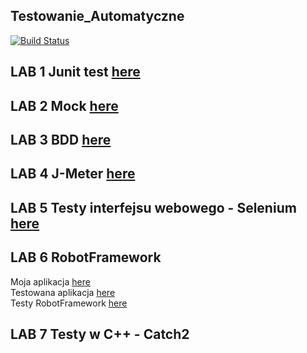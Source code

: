 ## Testowanie_Automatyczne

[![Build Status](https://travis-ci.com/LukaszBrzoska/TAU.svg?branch=master)](https://travis-ci.org/LukaszBrzoska/TAU)
## LAB 1 Junit test [here](src/test/java/pl/pjwstk/tau/service)
## LAB 2 Mock [here](src/test/java/pl/pjwstk/tau/service)
## LAB 3 BDD [here](src/test/java/bdd/jbehave)
## LAB 4 J-Meter [here](lab4%20j-meter/testPlan/)
## LAB 5 Testy interfejsu webowego - Selenium [here](src/test/java/selenium)
## LAB 6 RobotFramework  
Moja aplikacja [here](lab6/figures-app)  
Testowana aplikacja [here](lab6/figures-test/src/main/python)  
Testy RobotFramework [here](lab6/figures-test/src/test/robotframework/test_s15595.robot)
## LAB 7 Testy w C++ - Catch2
